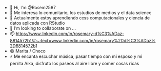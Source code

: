 - 👋 Hi, I’m @Rosem2587
- 👀 Me interesa lo comunitario, los estudios de medios y el data science
- 🌱 Actualmente estoy aprendiendo ccss computacionales y ciencia de datos aplicada con RStudio
- 💞️ I’m looking to collaborate on ...
- 📫 https://www.linkedin.com/in/rosemary-d%C3%ADaz-8814572b1/#:~:text=www.linkedin.com/in/rosemary%2Dd%C3%ADaz%2D8814572b1
- 😄 Marita / Choco
- ⚡ Me encanta escuchar música, pasar tiempo con mi esposo y mi perrita Aika, disfruto los paseos al aire libre y comer cosas ricas

<!---
Rosem2587/Rosem2587 is a ✨ special ✨ repository because its `README.md` (this file) appears on your GitHub profile.
You can click the Preview link to take a look at your changes.
--->
